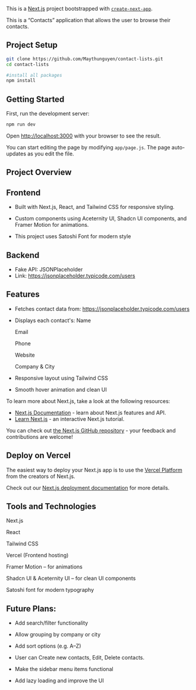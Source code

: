 This is a [Next.js](https://nextjs.org) project bootstrapped with [`create-next-app`](https://github.com/vercel/next.js/tree/canary/packages/create-next-app).

This is a “Contacts” application that allows the user to browse their contacts.

## Project Setup
```bash
git clone https://github.com/Maythunguyen/contact-lists.git
cd contact-lists

#install all packages 
npm install
```

## Getting Started

First, run the development server:

```bash
npm run dev
```

Open [http://localhost:3000](http://localhost:3000) with your browser to see the result.

You can start editing the page by modifying `app/page.js`. The page auto-updates as you edit the file.


## Project Overview
## Frontend

- Built with Next.js, React, and Tailwind CSS for responsive styling.

- Custom components using Aceternity UI, Shadcn UI components, and Framer Motion for animations.

- This project uses Satoshi Font for modern style 


## Backend

- Fake API: JSONPlaceholder 
- Link: https://jsonplaceholder.typicode.com/users


## Features
- Fetches contact data from: https://jsonplaceholder.typicode.com/users
- Displays each contact's:
    Name

    Email

    Phone

    Website

    Company & City  

- Responsive layout using Tailwind CSS
- Smooth hover animation and clean UI

To learn more about Next.js, take a look at the following resources:

- [Next.js Documentation](https://nextjs.org/docs) - learn about Next.js features and API.
- [Learn Next.js](https://nextjs.org/learn) - an interactive Next.js tutorial.

You can check out [the Next.js GitHub repository](https://github.com/vercel/next.js) - your feedback and contributions are welcome!

## Deploy on Vercel

The easiest way to deploy your Next.js app is to use the [Vercel Platform](https://vercel.com/new?utm_medium=default-template&filter=next.js&utm_source=create-next-app&utm_campaign=create-next-app-readme) from the creators of Next.js.

Check out our [Next.js deployment documentation](https://nextjs.org/docs/app/building-your-application/deploying) for more details.

## Tools and Technologies
Next.js

React

Tailwind CSS

Vercel (Frontend hosting)

Framer Motion – for animations

Shadcn UI & Aceternity UI – for clean UI components

Satoshi font for modern typography

## Future Plans:
- Add search/filter functionality

- Allow grouping by company or city

- Add sort options (e.g. A–Z)

- User can Create new contacts, Edit, Delete contacts. 

- Make the sidebar menu items functional

- Add lazy loading and improve the UI


